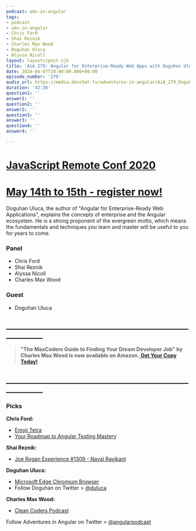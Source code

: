 ```yaml
---
podcast: adv-in-angular
tags:
- podcast
- adv-in-angular
- Chris Ford
- Shai Reznik
- Charles Max Wood
- Doguhan Uluca
- Alyssa Nicoll
layout: layouts/post.njk
title: 'AiA 279: Angular for Enterprise-Ready Web Apps with Doguhan Uluca'
date: 2020-04-07T10:00:00.000+00:00
episode_number: '279'
audio_url: https://media.devchat.tv/adventures-in-angular/AiA_279_Doguhan_Uluca.mp3
duration: '42:36'
question1: ''
answer1: ''
question2: ''
answer2: ''
question3: ''
answer3: ''
question4: ''
answer4: ''

---
```

# [JavaScript Remote Conf 2020](https://devchat.tv/conferences/javascript-remote-2020/ "JavaScript Remote Conf 2020")

# [May 14th to 15th - register now!](https://devchat.tv/conferences/javascript-remote-2020/ "JavaScript Remote Conf 2020")


Doguhan Uluca, the author of "Angular for Enterprise-Ready Web Applications", explains the concepts of enterprise and the Angular ecosystem. He is a strong proponent of the evergreen motto, which means the fundamentals and techniques you learn and master will be useful to you for years to come.

### **Panel**

* Chris Ford
* Shai Reznik
* Alyssa Nicoll
* Charles Max Wood

### **Guest**

* Doguhan Uluca

## **____________________________________________________________**

> **"The MaxCoders Guide to Finding Your Dream Developer Job" by Charles Max Wood is now available on Amazon.**[ **Get Your Copy Today!**](https://www.amazon.com/gp/product/B081MBL5C9/ref=as_li_ss_tl?ie=UTF8&linkCode=sl1&tag=devchattv-20&linkId=9d61363241636e2546ef46abba198746&language=en_US)

## **____________________________________________________________**

### **Picks**

**Chris Ford:**

* [Emoji Tetra](https://twitter.com/emojitetra)
* [Your Roadmap to Angular Testing Mastery](https://hirez.io/pages/test-angular)

**Shai Reznik:**

* [Joe Rogan Experience #1309 - Naval Ravikant](https://www.youtube.com/watch?v=3qHkcs3kG44)

**Doguhan Uluca:**

* [Microsoft Edge Chromium Browser](https://www.microsoft.com/en-us/edge?&OCID=AID2000031_SEM_XihvKAAAAF9QZ0yv:20200319233545:s&msclkid=35438b8556eb1c71b88bd5f1572c0b2d&ef_id=XihvKAAAAF9QZ0yv:20200319233545:s)
* Follow Doguhan on Twitter >  [@duluca](https://twitter.com/duluca)

**Charles Max Wood:**

* [Clean Coders Podcast](https://devchat.tv/clean-coders/)

Follow Adventures in Angular on Twitter > [@angularpodcast](https://twitter.com/angularpodcast)